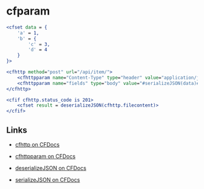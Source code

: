 # cfparam

```ColdFusion
<cfset data = {
	'a' = 1,
	'b' = {
		'c' = 3,
		'd' = 4
	}
}>

<cfhttp method="post" url="/api/item/">
	<cfhttpparam name="Content-Type" type="header" value="application/json">
	<cfhttpparam name="fields" type="body" value="#serializeJSON(data)#">
</cfhttp>

<cfif cfhttp.status_code is 201>
	<cfset result = deserializeJSON(cfhttp.filecontent)>
</cfif>
```


## Links

- [cfhttp on CFDocs](http://cfdocs.org/cfhttp)

- [cfhttpparam on CFDocs](http://cfdocs.org/cfhttpparam)

- [deserializeJSON on CFDocs](http://cfdocs.org/deserializejson)

- [serializeJSON on CFDocs](http://cfdocs.org/serializejson)

